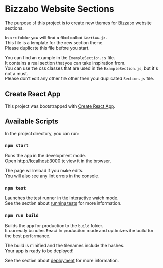 # Bizzabo Website Sections

The purpose of this project is to create new themes for Bizzabo website sections.

In `src` folder you will find a filed called `Section.js`.  
This file is a template for the new section theme.  
Please duplicate this file before you start.

You can find an example in the `ExampleSection.js` file.  
It contains a real section that you can take inspiration from.  
You can use the css classes that are used in the `ExampleSection.js`, but it's not a must.  
Please don't edit any other file other then your duplicated `Section.js` file.

## Create React App

This project was bootstrapped with [Create React App](https://github.com/facebook/create-react-app).

## Available Scripts

In the project directory, you can run:

### `npm start`

Runs the app in the development mode.<br>
Open [http://localhost:3000](http://localhost:3000) to view it in the browser.

The page will reload if you make edits.<br>
You will also see any lint errors in the console.

### `npm test`

Launches the test runner in the interactive watch mode.<br>
See the section about [running tests](https://facebook.github.io/create-react-app/docs/running-tests) for more information.

### `npm run build`

Builds the app for production to the `build` folder.<br>
It correctly bundles React in production mode and optimizes the build for the best performance.

The build is minified and the filenames include the hashes.<br>
Your app is ready to be deployed!

See the section about [deployment](https://facebook.github.io/create-react-app/docs/deployment) for more information.
